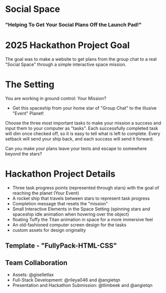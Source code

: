 # Social Space
### "Helping To Get Your Social Plans Off the Launch Pad!"

# 2025 Hackathon Project Goal

The goal was to make a website to get plans from the group chat to a real "Social Space" through a simple interactive space mission.

# The Setting
You are working in ground control: Your Mission?
- Get this spaceship from your home star of "Group Chat" to the illusive "Event" Planet! 

Choose the three most important tasks to make your mission a success and input them to your computer as "tasks". Each successfully completed task will dim once checked off, so it is easy to tell what is left to complete. Every setback will send your ship back, and each success will send it forward.

Can you make your plans leave your texts and escape to somewhere beyond the stars?

# Hackathon Project Details
- Three task progress points (represented through stars) with the goal of reaching the planet (Your Event)
- A rocket ship that travels between stars to represent task progress
- Completion message that resets the "mission"
- Small Interactive Elements in the Space Setting (spinning stars and spaceship idle animation when hovering over the object)
- floating Tuffy the Titan animation in space for a more immersive feel
- An old-fashioned computer screen design for the tasks
- custom assets for design originality

## Template - "FullyPack-HTML-CSS"
## Team Collaboration
- Assets: @giselletlax
- Full-Stack Development: @rileya046 and @angietqn
- Presentation and Hackathon Submission: @tlimbeek and @angietqn
